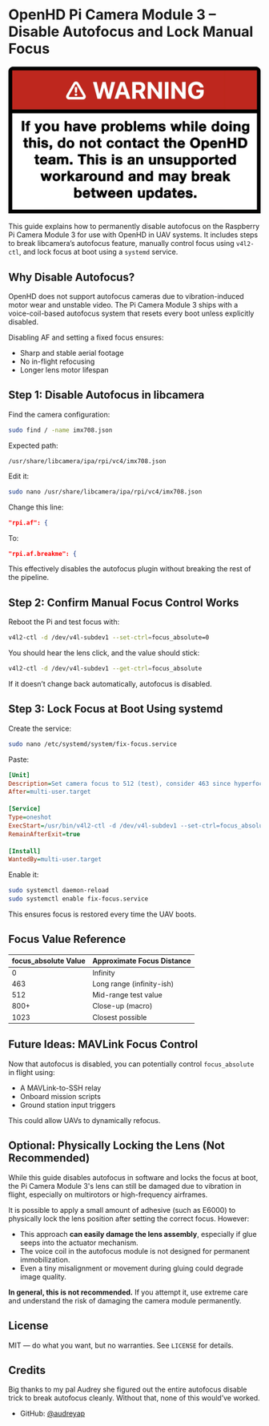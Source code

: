 # OpenHD Pi Camera Module 3 – Disable Autofocus and Lock Manual Focus
![IMPORTANT!!!](./assets/warn.png)

This guide explains how to permanently disable autofocus on the Raspberry Pi Camera Module 3 for use with OpenHD in UAV systems. It includes steps to break libcamera’s autofocus feature, manually control focus using `v4l2-ctl`, and lock focus at boot using a `systemd` service.

## Why Disable Autofocus?

OpenHD does not support autofocus cameras due to vibration-induced motor wear and unstable video. The Pi Camera Module 3 ships with a voice-coil-based autofocus system that resets every boot unless explicitly disabled.

Disabling AF and setting a fixed focus ensures:
- Sharp and stable aerial footage
- No in-flight refocusing
- Longer lens motor lifespan

## Step 1: Disable Autofocus in libcamera

Find the camera configuration:

```bash
sudo find / -name imx708.json
```

Expected path:
```
/usr/share/libcamera/ipa/rpi/vc4/imx708.json
```

Edit it:

```bash
sudo nano /usr/share/libcamera/ipa/rpi/vc4/imx708.json
```

Change this line:

```json
"rpi.af": {
```

To:

```json
"rpi.af.breakme": {
```

This effectively disables the autofocus plugin without breaking the rest of the pipeline.

## Step 2: Confirm Manual Focus Control Works

Reboot the Pi and test focus with:

```bash
v4l2-ctl -d /dev/v4l-subdev1 --set-ctrl=focus_absolute=0
```

You should hear the lens click, and the value should stick:

```bash
v4l2-ctl -d /dev/v4l-subdev1 --get-ctrl=focus_absolute
```

If it doesn’t change back automatically, autofocus is disabled.

## Step 3: Lock Focus at Boot Using systemd

Create the service:

```bash
sudo nano /etc/systemd/system/fix-focus.service
```

Paste:

```ini
[Unit]
Description=Set camera focus to 512 (test), consider 463 since hyperfocal, focus calculation is 450 + (32 * diopters)
After=multi-user.target

[Service]
Type=oneshot
ExecStart=/usr/bin/v4l2-ctl -d /dev/v4l-subdev1 --set-ctrl=focus_absolute=512
RemainAfterExit=true

[Install]
WantedBy=multi-user.target
```

Enable it:

```bash
sudo systemctl daemon-reload
sudo systemctl enable fix-focus.service
```

This ensures focus is restored every time the UAV boots.

## Focus Value Reference

| focus_absolute Value | Approximate Focus Distance |
|----------------------|----------------------------|
| 0                    | Infinity                   |
| 463                  | Long range (infinity-ish)  |
| 512                  | Mid-range test value       |
| 800+                 | Close-up (macro)           |
| 1023                 | Closest possible           |

## Future Ideas: MAVLink Focus Control

Now that autofocus is disabled, you can potentially control `focus_absolute` in flight using:

- A MAVLink-to-SSH relay
- Onboard mission scripts
- Ground station input triggers

This could allow UAVs to dynamically refocus.

## Optional: Physically Locking the Lens (Not Recommended)

While this guide disables autofocus in software and locks the focus at boot, the Pi Camera Module 3's lens can still be damaged due to vibration in flight, especially on multirotors or high-frequency airframes.

It is possible to apply a small amount of adhesive (such as E6000) to physically lock the lens position after setting the correct focus. However:

- This approach **can easily damage the lens assembly**, especially if glue seeps into the actuator mechanism.
- The voice coil in the autofocus module is not designed for permanent immobilization.
- Even a tiny misalignment or movement during gluing could degrade image quality.

**In general, this is not recommended.** If you attempt it, use extreme care and understand the risk of damaging the camera module permanently.

## License

MIT — do what you want, but no warranties. See `LICENSE` for details.

## Credits

Big thanks to my pal Audrey she figured out the entire autofocus disable trick to break autofocus cleanly. Without that, none of this would’ve worked.

- GitHub: [@audreyap](https://github.com/audreyap)
